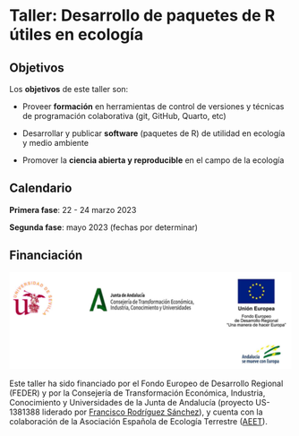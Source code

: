 # Taller: Desarrollo de paquetes de R útiles en ecología

## Objetivos

Los **objetivos** de este taller son:

- Proveer **formación** en herramientas de control de versiones y técnicas de programación colaborativa (git, GitHub, Quarto, etc)

- Desarrollar y publicar **software** (paquetes de R) de utilidad en ecología y medio ambiente

- Promover la **ciencia abierta y reproducible** en el campo de la ecología


## Calendario

**Primera fase**: 22 - 24 marzo 2023

**Segunda fase**: mayo 2023 (fechas por determinar)


## Financiación

![](images/logos.png)

Este taller ha sido financiado por el Fondo Europeo de Desarrollo Regional (FEDER) y por la Consejería de Transformación Económica, Industria, Conocimiento y Universidades de la Junta de Andalucía (proyecto US-1381388 liderado por [Francisco Rodríguez Sánchez](https://frodriguezsanchez.net)), y cuenta con la colaboración de la Asociación Española de Ecología Terrestre ([AEET](https://www.aeet.org)). 

